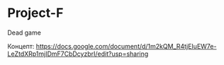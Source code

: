 # Project-F
Dead game


Концепт: https://docs.google.com/document/d/1m2kQM_R4tjEIuEW7e-LeZtdXRp1mjIDmF7CbDcyzbrI/edit?usp=sharing